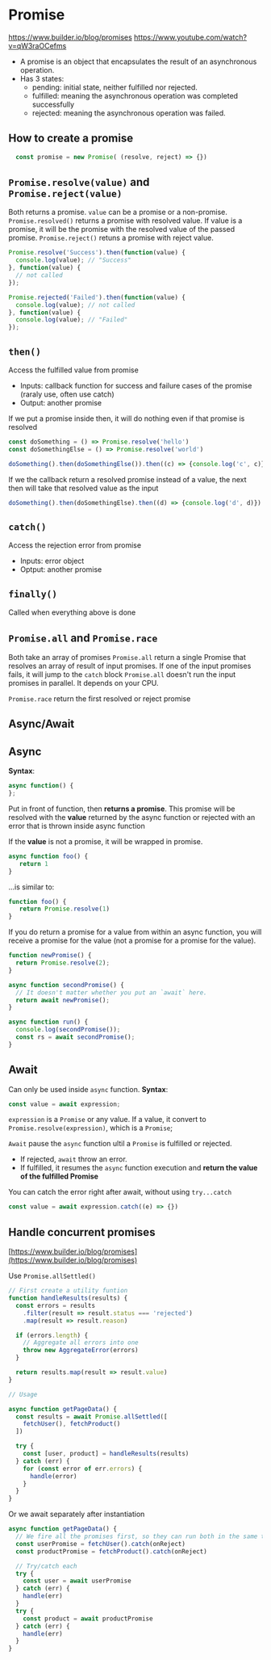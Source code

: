 # Promise

<https://www.builder.io/blog/promises>
<https://www.youtube.com/watch?v=qW3raOCefms>
  
- A promise is an object that encapsulates the result of an asynchronous operation.
- Has 3 states:
  - pending: initial state, neither fulfilled nor rejected.
  - fulfilled: meaning the asynchronous operation was completed successfully
  - rejected: meaning the asynchronous operation was failed.

## How to create a promise

```javascript
  const promise = new Promise( (resolve, reject) => {})
```

## `Promise.resolve(value)` and `Promise.reject(value)`

Both returns a promise. `value` can be a promise or a non-promise.
`Promise.resolved()` returns a promise with resolved value. If value is a promise, it will be the promise with the resolved value of the passed promise.
`Promise.reject()` retuns a promise with reject value.

```javascript
Promise.resolve('Success').then(function(value) {
  console.log(value); // "Success"
}, function(value) {
  // not called
});
```

```javascript
Promise.rejected('Failed').then(function(value) {
  console.log(value); // not called
}, function(value) {
  console.log(value); // "Failed"
});
```

## `then()`

Access the fulfilled value from promise
- Inputs: callback function for success and failure cases of the promise (raraly use, often use catch)
- Output: another promise

If we put a promise inside then, it will do nothing even if that promise is resolved

```js
const doSomething = () => Promise.resolve('hello')
const doSomethingElse = () => Promise.resolve('world')

doSomething().then(doSomethingElse()).then((c) => {console.log('c', c)}) // c return hello
```

If we the callback return a resolved promise instead of a value, the next then will take that resolved value as the input

```js
doSomething().then(doSomethingElse).then((d) => {console.log('d', d)}) // d is world
```

## `catch()`

Access the rejection error from promise
- Inputs: error object
- Optput: another promise

## `finally()`
Called when everything above is done

## `Promise.all` and `Promise.race`

Both take an array of promises
`Promise.all` return a single Promise that resolves an array of result of input promises. If one of the input promises fails, it will jump to the `catch` block
`Promise.all` doesn't run the input promises in parallel. It depends on your CPU.

`Promise.race` return the first resolved or reject promise

## Async/Await

## Async

**Syntax**:

```javascript
async function() {
};
```

Put in front of function, then **returns a promise**. This promise will be resolved with the **value** returned by the async function or rejected with an error that is thrown inside async function

If the **value** is not a promise, it will be wrapped in promise.

```javascript
async function foo() {
   return 1
}
```
...is similar to:

```javascript
function foo() {
   return Promise.resolve(1)
}
```

If you do return a promise for a value from within an async function, you will receive a promise for the value (not a promise for a promise for the value).

```js
function newPromise() {
  return Promise.resolve(2);
}

async function secondPromise() {
  // It doesn't matter whether you put an `await` here.
  return await newPromise();
}

async function run() {
  console.log(secondPromise());
  const rs = await secondPromise();
}
```

## Await

Can only be used inside `async` function.
**Syntax**:

```javascript
const value = await expression;
```

`expression` is a `Promise` or any value. If a value, it convert to `Promise.resolve(expression)`, which is a `Promise`;

`Await` pause the `async` function ultil a `Promise` is fulfilled or rejected.

- If rejected, `await` throw an error.
- If fulfilled, it resumes the `async` function execution and **return the value of the fulfilled Promise**

You can catch the error right after await, without using `try...catch`
```js
const value = await expression.catch((e) => {})
```

## Handle concurrent promises

[https://www.builder.io/blog/promises](https://www.builder.io/blog/promises)

Use `Promise.allSettled()`

```jsx
// First create a utility funtion
function handleResults(results) {
  const errors = results
    .filter(result => result.status === 'rejected')
    .map(result => result.reason)

  if (errors.length) {
    // Aggregate all errors into one
    throw new AggregateError(errors)
  }

  return results.map(result => result.value)
}

// Usage

async function getPageData() {
  const results = await Promise.allSettled([
    fetchUser(), fetchProduct()
  ])

  try {
    const [user, product] = handleResults(results)
  } catch (err) {
    for (const error of err.errors) {
      handle(error)
    }
  }
}
```

Or we await separately after instantiation

```js
async function getPageData() {
  // We fire all the promises first, so they can run both in the same time, instead of waiting for each other
  const userPromise = fetchUser().catch(onReject)
  const productPromise = fetchProduct().catch(onReject)

  // Try/catch each
  try {
    const user = await userPromise
  } catch (err) {
    handle(err)
  }
  try {
    const product = await productPromise
  } catch (err) {
    handle(err)
  }
}
```
